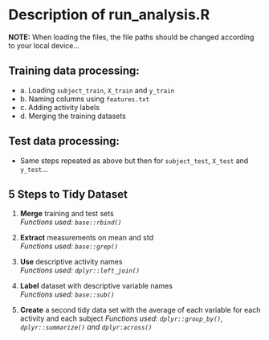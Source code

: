# Description of run_analysis.R

**NOTE:** When loading the files, the file paths should be changed according to your local device...

## Training data processing:
- a. Loading `subject_train`, `X_train` and `y_train`
- b. Naming columns using `features.txt`
- c. Adding activity labels
- d. Merging the training datasets

## Test data processing:
- Same steps repeated as above but then for `subject_test`, `X_test` and `y_test`...

## 5 Steps to Tidy Dataset

1. **Merge** training and test sets  
   _Functions used: `base::rbind()`_

2. **Extract** measurements on mean and std  
   _Functions used: `base::grep()`_

3. **Use** descriptive activity names  
   _Functions used: `dplyr::left_join()`_

4. **Label** dataset with descriptive variable names  
   _Functions used: `base::sub()`_

5. **Create** a second tidy data set with the average of each variable for each activity and each subject
   _Functions used: `dplyr::group_by()`, `dplyr::summarize()` and `dplyr:across()`_
